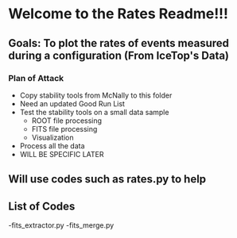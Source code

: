 # Welcome to the Rates Readme!!! 
  ## Goals: To plot the rates of events measured during a configuration (From IceTop's Data)
### Plan of Attack 
- Copy stability tools from McNally to this folder
- Need an updated Good Run List
- Test the stability tools on a small data sample
  - ROOT file processing
  - FITS file processing
  - Visualization
- Process all the data
- WILL BE SPECIFIC LATER
## Will use codes such as rates.py to help 
## List of Codes
-fits_extractor.py
-fits_merge.py

